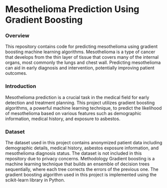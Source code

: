 <h1><b>Mesothelioma Prediction Using Gradient Boosting</b></h1>

<h3>Overview</h3>
This repository contains code for predicting mesothelioma using gradient boosting machine learning algorithms. Mesothelioma is a type of cancer that develops from the thin layer of tissue that covers many of the internal organs, most commonly the lungs and chest wall. Predicting mesothelioma can aid in early diagnosis and intervention, potentially improving patient outcomes.


<h3>Introduction</h3>
Mesothelioma prediction is a crucial task in the medical field for early detection and treatment planning. This project utilizes gradient boosting algorithms, a powerful machine learning technique, to predict the likelihood of mesothelioma based on various features such as demographic information, medical history, and exposure to asbestos.


<h3>Dataset</h3>
The dataset used in this project contains anonymized patient data including demographic details, medical history, asbestos exposure information, and mesothelioma diagnosis status. The dataset is not included in this repository due to privacy concerns.


</h3>Methodology</h3>
Gradient boosting is a machine learning technique that builds an ensemble of decision trees sequentially, where each tree corrects the errors of the previous one. The gradient boosting algorithm used in this project is implemented using the scikit-learn library in Python.
